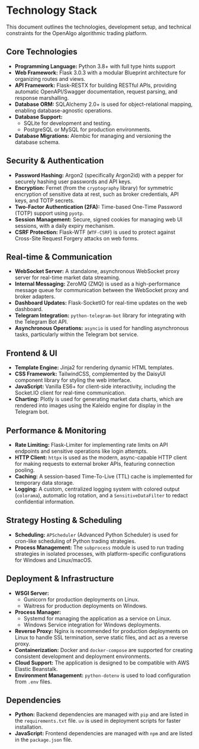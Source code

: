 # Technology Stack

This document outlines the technologies, development setup, and technical constraints for the OpenAlgo algorithmic trading platform.

## Core Technologies
*   **Programming Language:** Python 3.8+ with full type hints support
*   **Web Framework:** Flask 3.0.3 with a modular Blueprint architecture for organizing routes and views.
*   **API Framework:** Flask-RESTX for building RESTful APIs, providing automatic OpenAPI/Swagger documentation, request parsing, and response marshalling.
*   **Database ORM:** SQLAlchemy 2.0+ is used for object-relational mapping, enabling database-agnostic operations.
*   **Database Support:**
    *   SQLite for development and testing.
    *   PostgreSQL or MySQL for production environments.
*   **Database Migrations:** Alembic for managing and versioning the database schema.

## Security & Authentication
*   **Password Hashing:** Argon2 (specifically Argon2id) with a pepper for securely hashing user passwords and API keys.
*   **Encryption:** Fernet (from the `cryptography` library) for symmetric encryption of sensitive data at rest, such as broker credentials, API keys, and TOTP secrets.
*   **Two-Factor Authentication (2FA):** Time-based One-Time Password (TOTP) support using `pyotp`.
*   **Session Management:** Secure, signed cookies for managing web UI sessions, with a daily expiry mechanism.
*   **CSRF Protection:** Flask-WTF (`WTF-CSRF`) is used to protect against Cross-Site Request Forgery attacks on web forms.

## Real-time & Communication
*   **WebSocket Server:** A standalone, asynchronous WebSocket proxy server for real-time market data streaming.
*   **Internal Messaging:** ZeroMQ (ZMQ) is used as a high-performance message queue for communication between the WebSocket proxy and broker adapters.
*   **Dashboard Updates:** Flask-SocketIO for real-time updates on the web dashboard.
*   **Telegram Integration:** `python-telegram-bot` library for integrating with the Telegram Bot API.
*   **Asynchronous Operations:** `asyncio` is used for handling asynchronous tasks, particularly within the Telegram bot service.

## Frontend & UI
*   **Template Engine:** Jinja2 for rendering dynamic HTML templates.
*   **CSS Framework:** TailwindCSS, complemented by the DaisyUI component library for styling the web interface.
*   **JavaScript:** Vanilla ES6+ for client-side interactivity, including the Socket.IO client for real-time communication.
*   **Charting:** Plotly is used for generating market data charts, which are rendered into images using the Kaleido engine for display in the Telegram bot.

## Performance & Monitoring
*   **Rate Limiting:** Flask-Limiter for implementing rate limits on API endpoints and sensitive operations like login attempts.
*   **HTTP Client:** `httpx` is used as the modern, async-capable HTTP client for making requests to external broker APIs, featuring connection pooling.
*   **Caching:** A session-based Time-To-Live (TTL) cache is implemented for temporary data storage.
*   **Logging:** A custom, centralized logging system with colored output (`colorama`), automatic log rotation, and a `SensitiveDataFilter` to redact confidential information.

## Strategy Hosting & Scheduling
*   **Scheduling:** `APScheduler` (Advanced Python Scheduler) is used for cron-like scheduling of Python trading strategies.
*   **Process Management:** The `subprocess` module is used to run trading strategies in isolated processes, with platform-specific configurations for Windows and Linux/macOS.

## Deployment & Infrastructure
*   **WSGI Server:**
    *   Gunicorn for production deployments on Linux.
    *   Waitress for production deployments on Windows.
*   **Process Manager:**
    *   Systemd for managing the application as a service on Linux.
    *   Windows Service integration for Windows deployments.
*   **Reverse Proxy:** Nginx is recommended for production deployments on Linux to handle SSL termination, serve static files, and act as a reverse proxy.
*   **Containerization:** Docker and `docker-compose` are supported for creating consistent development and deployment environments.
*   **Cloud Support:** The application is designed to be compatible with AWS Elastic Beanstalk.
*   **Environment Management:** `python-dotenv` is used to load configuration from `.env` files.

## Dependencies
*   **Python:** Backend dependencies are managed with `pip` and are listed in the `requirements.txt` file. `uv` is used in deployment scripts for faster installation.
*   **JavaScript:** Frontend dependencies are managed with `npm` and are listed in the `package.json` file.